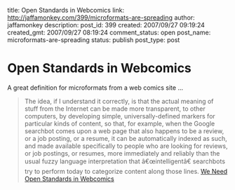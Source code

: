 title: Open Standards in Webcomics
link: http://jaffamonkey.com/399/microformats-are-spreading
author: jaffamonkey
description: 
post_id: 399
created: 2007/09/27 09:19:24
created_gmt: 2007/09/27 08:19:24
comment_status: open
post_name: microformats-are-spreading
status: publish
post_type: post

# Open Standards in Webcomics

A great definition for microformats from a web comics site ... 

> The idea, if I understand it correctly, is that the actual meaning of stuff from the Internet can be made more transparent, to other computers, by developing simple, universally-defined markers for particular kinds of content, so that, for example, when the Google searchbot comes upon a web page that also happens to be a review, or a job posting, or a resume, it can be automatically indexed as such, and made available specifically to people who are looking for reviews, or job postings, or resumes, more immediately and reliably than the usual fuzzy language interpretation that â€œintelligentâ€ searchbots try to perform today to categorize content along those lines. [We Need Open Standards in Webcomics](http://www.talkaboutcomics.com/blog/?p=701)